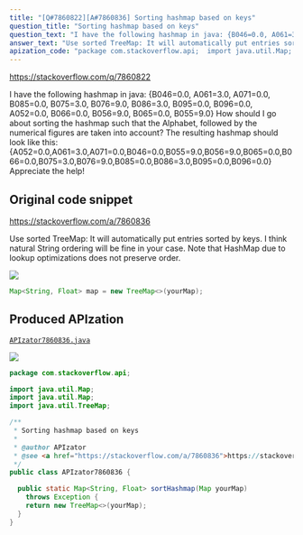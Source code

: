 ```yaml
---
title: "[Q#7860822][A#7860836] Sorting hashmap based on keys"
question_title: "Sorting hashmap based on keys"
question_text: "I have the following hashmap in java: {B046=0.0, A061=3.0, A071=0.0, B085=0.0, B075=3.0, B076=9.0, B086=3.0, B095=0.0, B096=0.0, A052=0.0, B066=0.0, B056=9.0, B065=0.0, B055=9.0} How should I go about sorting the hashmap such that the Alphabet, followed by the numerical figures are taken into account? The resulting hashmap should look like this: {A052=0.0,A061=3.0,A071=0.0,B046=0.0,B055=9.0,B056=9.0,B065=0.0,B066=0.0,B075=3.0,B076=9.0,B085=0.0,B086=3.0,B095=0.0,B096=0.0} Appreciate the help!"
answer_text: "Use sorted TreeMap: It will automatically put entries sorted by keys. I think natural String ordering will be fine in your case. Note that HashMap due to lookup optimizations does not preserve order."
apization_code: "package com.stackoverflow.api;  import java.util.Map; import java.util.Map; import java.util.TreeMap;  /**  * Sorting hashmap based on keys  *  * @author APIzator  * @see <a href=\"https://stackoverflow.com/a/7860836\">https://stackoverflow.com/a/7860836</a>  */ public class APIzator7860836 {    public static Map<String, Float> sortHashmap(Map yourMap)     throws Exception {     return new TreeMap<>(yourMap);   } }"
---
```


https://stackoverflow.com/q/7860822

I have the following hashmap in java:
{B046=0.0, A061=3.0, A071=0.0, B085=0.0, B075=3.0, B076=9.0, B086=3.0, B095=0.0, B096=0.0, A052=0.0, B066=0.0, B056=9.0, B065=0.0, B055=9.0}
How should I go about sorting the hashmap such that the Alphabet, followed by the numerical figures are taken into account?
The resulting hashmap should look like this:
{A052=0.0,A061=3.0,A071=0.0,B046=0.0,B055=9.0,B056=9.0,B065=0.0,B066=0.0,B075=3.0,B076=9.0,B085=0.0,B086=3.0,B095=0.0,B096=0.0}
Appreciate the help!



## Original code snippet

https://stackoverflow.com/a/7860836

Use sorted TreeMap:
It will automatically put entries sorted by keys. I think natural String ordering will be fine in your case.
Note that HashMap due to lookup optimizations does not preserve order.

<div class="code-logo"><img src="/stackoverflow.png" /></div>

```java
Map<String, Float> map = new TreeMap<>(yourMap);
```

## Produced APIzation

[`APIzator7860836.java`](https://github.com/pasqualesalza/apization/raw/main/data/search/APIzator7860836.java)

<div class="code-logo"><img src="/apizator.png" /></div>

```java
package com.stackoverflow.api;

import java.util.Map;
import java.util.Map;
import java.util.TreeMap;

/**
 * Sorting hashmap based on keys
 *
 * @author APIzator
 * @see <a href="https://stackoverflow.com/a/7860836">https://stackoverflow.com/a/7860836</a>
 */
public class APIzator7860836 {

  public static Map<String, Float> sortHashmap(Map yourMap)
    throws Exception {
    return new TreeMap<>(yourMap);
  }
}

```